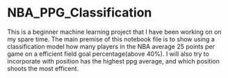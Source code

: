 # NBA_PPG_Classification
This is a beginner machine learning project that I have been working on on my spare time. 
The main premise of this notebook file is to show using a classification model how many players in the NBA average 25 points per game on a efficient field goal percentage(above 40%). 
I will also try to incorporate with position has the highest ppg average, and which position shoots the most efficent. 
